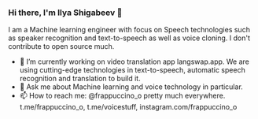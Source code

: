 ### Hi there, I'm Ilya Shigabeev 👋

I am a Machine learning engineer with focus on Speech technologies such as speaker recognition and text-to-speech as well as voice cloning. I don't contribute to open source much.

- 🔭 I’m currently working on video translation app langswap.app. We are using cutting-edge technologies in text-to-speech, automatic speech recognition and translation to build it.
- 💬 Ask me about Machine learning and voice technology in particular. 
- 📫 How to reach me: @frappuccino_o pretty much everywhere. t.me/frappuccino_o, t.me/voicestuff, instagram.com/frappuccino_o
